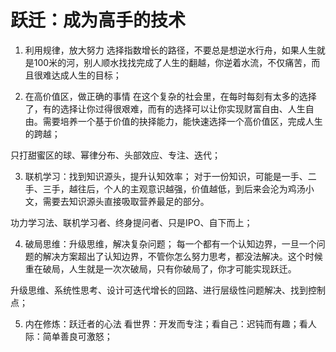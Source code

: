 # 跃迁：成为高手的技术

1. 利用规律，放大努力
选择指数增长的路径，不要总是想逆水行舟，如果人生就是100米的河，别人顺水找找完成了人生的翻越，你逆着水流，不仅痛苦，而且很难达成人生的目标；

2. 在高价值区，做正确的事情
在这个复杂的社会里，在每时每刻有太多的选择了，有的选择让你过得很艰难，而有的选择可以让你实现财富自由、人生自由。需要培养一个基于价值的抉择能力，能快速选择一个高价值区，完成人生的跨越；

只打甜蜜区的球、幂律分布、头部效应、专注、迭代；

3. 联机学习：找到知识源头，提升认知效率；
对于一份知识，可能是一手、二手、三手，越往后，个人的主观意识越强，价值越低，到后来会沦为鸡汤小文，需要去知识源头直接吸取营养最足的部分。

功力学习法、联机学习者、终身提问者、只是IPO、自下而上；

4. 破局思维：升级思维，解决复杂问题；
每一个都有一个认知边界，一旦一个问题的解决方案超出了认知边界，不管你怎么努力思考，都没法解决。这个时候重在破局，人生就是一次次破局，只有你破局了，你才可能实现跃迁。

升级思维、系统性思考、设计可迭代增长的回路、进行层级性问题解决、找到控制点；

5. 内在修炼：跃迁者的心法
看世界：开发而专注；看自己：迟钝而有趣；看人际：简单善良可激怒；

